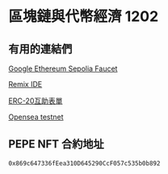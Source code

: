 # 區塊鏈與代幣經濟 1202

## 有用的連結們
[Google Ethereum Sepolia Faucet](https://cloud.google.com/application/web3/faucet/ethereum/sepolia)

[Remix IDE](https://remix.ethereum.org)

[ERC-20互助表單](https://docs.google.com/spreadsheets/d/1K7PoRlpTpVRTdpQSCg-d-FIy0wQEJWkDwmiclebY-e0/edit?usp=sharing)

[Opensea testnet](https://testnets.opensea.io)

## PEPE NFT 合約地址

```
0x869c647336fEea310D645290CcF057c535b0b892
```